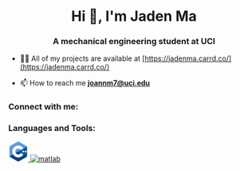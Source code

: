 <h1 align="center">Hi 👋, I'm Jaden Ma</h1>
<h3 align="center">A mechanical engineering student at UCI</h3>

- 👨‍💻 All of my projects are available at [https://jadenma.carrd.co/](https://jadenma.carrd.co/)

- 📫 How to reach me **joannm7@uci.edu**

<h3 align="left">Connect with me:</h3>
<p align="left">
</p>

<h3 align="left">Languages and Tools:</h3>
<p align="left"> <a href="https://www.w3schools.com/cpp/" target="_blank" rel="noreferrer"> <img src="https://raw.githubusercontent.com/devicons/devicon/master/icons/cplusplus/cplusplus-original.svg" alt="cplusplus" width="40" height="40"/> </a> <a href="https://www.mathworks.com/" target="_blank" rel="noreferrer"> <img src="https://upload.wikimedia.org/wikipedia/commons/2/21/Matlab_Logo.png" alt="matlab" width="40" height="40"/> </a> </p>
